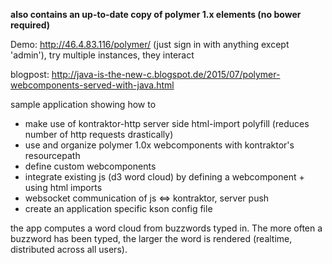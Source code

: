 **also contains an up-to-date copy of polymer 1.x elements (no bower required)**

Demo: http://46.4.83.116/polymer/ (just sign in with anything except 'admin'), try multiple instances, they interact

blogpost: http://java-is-the-new-c.blogspot.de/2015/07/polymer-webcomponents-served-with-java.html

sample application showing how to
- make use of kontraktor-http server side html-import polyfill (reduces number of http requests drastically)
- use and organize polymer 1.0x webcomponents with kontraktor's resourcepath
- define custom webcomponents
- integrate existing js (d3 word cloud) by defining a webcomponent + using html imports
- websocket communication of js <=> kontraktor, server push
- create an application specific kson config file

the app computes a word cloud from buzzwords typed in. The more often a buzzword has been typed, the larger the word is rendered (realtime, distributed across all users).
